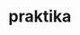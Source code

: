# praktika

<p><a href="https://docs.google.com/document/d/1Wg_BChoGUx8D4bd0jIf-HQXVNMDAtBwy/edit?usp=drivesdk&ouid=117718695914833510081&rtpof=true&sd=true%22%3E%D0%9E%D1%82%D1%87%D1%91%D1%82</a></p>
<p><a href="https://github.com/Avar1tia/neironki/blob/main/README.md%22%3E%D0%9A%D0%BE%D0%B4 всех нейронок</a></p>
<p><a href="https://drive.google.com/drive/folders/1NTRZH0bEXG7-j1y_SJ5-eNGL5lPUO8aJ?usp=sharing%22%3E%D0%92%D0%B8%D0%B4%D0%B5%D0%BE по нейронкам</a></p>
<p><a href="https://drive.google.com/file/d/11T5D75gj5bwEBgnvhfSvD01v9AX1-0iv/view?usp=sharing%22%3E%D0%9E%D0%B1%D0%B7%D0%BE%D1%80 нейронок</a></p>
<p><a href="https://colab.research.google.com/drive/1kQ-ZN5I9L9k2pR597iqDkVnStrzTNs2E?hl=ru%22%3E%D0%A1%D0%B0%D0%B9%D1%82 резюме</a></p>
<p><a href="https://github.com/Avar1tia/gigacomob%22%3E%D0%A0%D0%B5%D0%BF%D0%BE%D0%B7%D0%B8%D1%82%D0%BE%D1%80%D0%B8%D0%B9 с мобильным приложением</a></p>
<p><a href="https://github.com/Avar1tia/gigacofinal%22%3E%D0%A0%D0%B5%D0%BF%D0%BE%D0%B7%D0%B8%D1%82%D0%BE%D1%80%D0%B8%D0%B9 с WPF</a></p>
<p><a href="https://drive.google.com/file/d/1vAO26okfbTXp08p_z1mZwtaX7P-sir6L/view?usp=sharing%22%3E%D0%92%D0%B8%D0%B4%D0%B5%D0%BE с мобильным приложением</a></p>
<p><a href="https://drive.google.com/file/d/11T5D75gj5bwEBgnvhfSvD01v9AX1-0iv/view?usp=sharing%22%3E%D0%92%D0%B8%D0%B4%D0%B5%D0%BE с WPF</a></p>
<p><a href="https://drive.google.com/drive/folders/12LZbORLwBaa77ZqYaSC3QpAuS8bF5qPa?usp=sharing%22%3E%D0%98%D0%B3%D1%80%D0%B0 на ГуглДиске</a></p>
<p><a href="https://drive.google.com/file/d/1UmInDvqRRQwg7o2QLnaCoz-mZBMBdRrF/view?usp=sharing%22%3E%D0%92%D0%B8%D0%B4%D0%B5%D0%BE по игре</a></p>
<p><a href="https://drive.google.com/drive/folders/1ZAG7th84APW9c6flozvITcs8XMVGN5wb?usp=sharing%22%3E%D0%A1%D1%82%D0%B0%D1%82%D1%8C%D0%B8 и обзор книги</a></p>
<p><a href="https://drive.google.com/file/d/17z0qwyviMT6a3rUYtG-MCNM34Rk9IDfd/view?usp=sharing%22%3E%D0%92%D0%B8%D0%B4%D0%B5%D0%BE с Excel</a></p>
